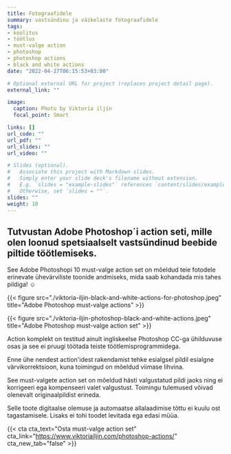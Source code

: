 ```yaml
---
title: Fotograafidele
summary: vastsündinu ja väikelaste fotograafidele
tags:
- koolitus 
- töötlus
- must-valge action
- photoshop
- photoshop actions
- black and white actions
date: "2022-04-27T06:15:53+03:00"

# Optional external URL for project (replaces project detail page).
external_link: ""

image:
  caption: Photo by Viktoria iljin
  focal_point: Smart

links: []
url_code: ""
url_pdf: ""
url_slides: ""
url_video: ""

# Slides (optional).
#   Associate this project with Markdown slides.
#   Simply enter your slide deck's filename without extension.
#   E.g. `slides = "example-slides"` references `content/slides/example-slides.md`.
#   Otherwise, set `slides = ""`.
slides: ""
weight: 10
---
```

## Tutvustan Adobe Photoshop´i action seti, mille olen loonud spetsiaalselt vastsündinud beebide piltide töötlemiseks.

See Adobe Photoshopi 10 must-valge action set on mõeldud teie fotodele erinevate ühevärviliste toonide andmiseks, mida saab kohandada mis tahes pildiga! ☺️

{{< figure src="./viktoria-iljin-black-and-white-actions-for-photoshop.jpeg" title="Adobe Photoshop must-valge actions" >}}

{{< figure src="./viktoria-iljin-photoshop-black-and-white-actions.jpeg" title="Adobe Photoshop must-valge action set" >}}

Action komplekt on testitud ainult ingliskeelse Photoshop CC-ga ühilduvuse osas ja see ei pruugi töötada teiste töötlemisprogrammidega.

Enne ühe nendest action'idest rakendamist tehke esialgsel pildil esialgne värvikorrektsioon, kuna toimingud on mõeldud viimase lihvina.

See must-valgete action set on mõeldud hästi valgustatud pildi jaoks ning ei korrigeeri ega kompenseeri valet valgustust. Toimingu tulemused võivad olenevalt originaalpildist erineda.

Selle toote digitaalse olemuse ja automaatse allalaadimise tõttu ei kuulu ost tagastamisele. Lisaks ei tohi toodet levitada ega edasi müüa.

{{< cta cta_text="Osta must-valge action set" cta_link="https://www.viktoriailjin.com/photoshop-actions/" cta_new_tab="false" >}}